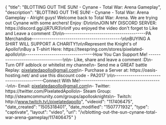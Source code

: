 {
    "title": "BLOTTING OUT THE SUN! - Cynane - Total War: Arena Gameplay",
    "description": "BLOTTING OUT THE SUN! - Cynane - Total War: Arena Gameplay - Alright guys! Welcome back to Total War: Arena. We are trying out Cynane with some archers! Enjoy :D\n\n\nJOIN MY DISCORD SERVER: https:\/\/discord.gg\/JjR7UR3\n\nIf you enjoyed the video don't forget to Like and Leave a comment :D\n\n-----------------------------------------PA Merchandise---------------------------------------------\n\nBUYING A SHIRT WILL SUPPORT A CHARITY!\n\nRepresent the Knight's of Apollo!\nBuy a T-shirt Here: https:\/\/teespring.com\/stores\/pixelated-apollo\n\n----------------------------------How You Can Support Me! -----------------------------------\n\n- Like, share and leave a comment :D\n- Turn OFF adblock or whitelist my channel\n- Send me a GREAT battle Replay: pixelatedapollo@gmail.com\n- Purchase a Server at: https:\/\/oasis-hosting.net\/ and use this discount code - PA2017 \n\n------------------------------------------Connect With Me!-----------------------------------------\n\n- Email: pixelatedapollo@gmail.com\n- Twitter: https:\/\/twitter.com\/PixelatedApollo\n- Steam Group:  http:\/\/steamcommunity.com\/groups\/apollosknights\n- Twitch: http:\/\/www.twitch.tv\/pixelatedapollo",
    "videoid": "117406475",
    "date_created": "1505318401",
    "date_modified": "1507771932",
    "type": "captivate",
    "layout": "video",
    "url": "\/v\/blotting-out-the-sun-cynane-total-war-arena-gameplay\/117406475"
}